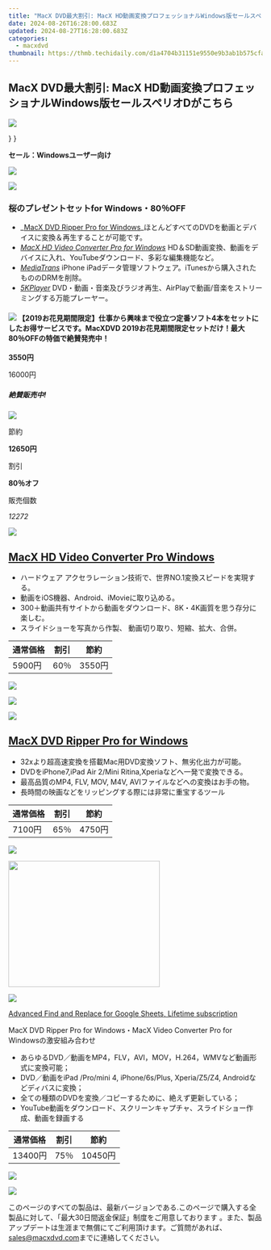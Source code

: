 ```yaml
---
title: "MacX DVD最大割引: MacX HD動画変換プロフェッショナルWindows版セールスペリオDがこちら"
date: 2024-08-26T16:28:00.683Z
updated: 2024-08-27T16:28:00.683Z
categories:
  - macxdvd
thumbnail: https://thmb.techidaily.com/d1a4704b31151e9550e9b3ab1b575cfa25b0e8f640c5b81b3310074251149c70.jpg
---
```


## MacX DVD最大割引: MacX HD動画変換プロフェッショナルWindows版セールスペリオDがこちら

[![](https://www.macxdvd.com/special-offer/../image/logo.png)](https://tools.techidaily.com/macxdvd/products/)

} }

**セール：Windowsユーザー向け**

![](https://www.macxdvd.com/special-offer/image-style/spring2016-jp/win.png) 

![](https://www.macxdvd.com/special-offer/image-style/2018-sakura/pack-80-win.png) 

### 桜のプレゼントセットfor Windows・80％OFF

* _[MacX DVD Ripper Pro for Windows](https://tools.techidaily.com/macxdvd/products/)_ほとんどすべてのDVDを動画とデバイスに変換＆再生することが可能です。
* _[MacX HD Video Converter Pro for Windows](https://tools.techidaily.com/macxdvd/products/)_ HD＆SD動画変換、動画をデバイスに入れ、YouTubeダウンロード、多彩な編集機能など。
* _[MediaTrans](https://tools.techidaily.com/winxdvd/products/)_ iPhone iPadデータ管理ソフトウェア。iTunesから購入されたもののDRMを削除。
* _[5KPlayer](https://tools.techidaily.com/5kplayer/products/)_ DVD・動画・音楽及びラジオ再生、AirPlayで動画/音楽をストリーミングする万能プレーヤー。

#### ![](https://www.macxdvd.com/special-offer/image-style/spring2016-jp/icon.png) 【2019お花見期間限定】仕事から興味まで役立つ定番ソフト4本をセットにしたお得サービスです。MacXDVD 2019お花見期間限定セットだけ！最大80％OFFの特価で絶賛発売中！

**3550円** 

16000円

##### 絶賛販売中!

[![](https://www.macxdvd.com/special-offer/image-style/2019-sakura/t_buy.png)](https://secure.avangate.com/order/checkout.php?PRODS=4688063&QTY=1&CART=1&SHORT%5FFORM=1&COUPON=MACXPromotokkapack) 

節約

**12650円** 

割引

**80％オフ** 

販売個数

_12272_ 



![](https://www.macxdvd.com/special-offer/image-style/2019-sakura/vcp-60-win.png)

## [MacX HD Video Converter Pro Windows](https://tools.techidaily.com/macxdvd/products/)

* ハードウェア アクセラレーション技術で、世界NO.1変換スピードを実現する。
* 動画をiOS機器、Android、iMovieに取り込める。
* 300＋動画共有サイトから動画をダウンロード、8K・4K画質を思う存分に楽しむ。
* スライドショーを写真から作製、 動画切り取り、短縮、拡大、合併。

| 通常価格  | 割引  | 節約    |
| ----- | --- | ----- |
| 5900円 | 60％ | 3550円 |

[![](https://www.macxdvd.com/special-offer/image-style/2019-sakura/2350.png)](https://secure.avangate.com/order/checkout.php?PRODS=4650071&QTY=1&CART=1&SHORT%5FFORM=1&COUPON=MACXVCP195OFFER)

![](https://www.macxdvd.com/special-offer/image-style/2019-sakura/drp-65-win.png)

<!-- affiliate ads begin -->
<a href="https://shop.systoolsgroup.com/affiliate.php?ACCOUNT=SYSTOOBY&AFFILIATE=108875&PATH=https%3A%2F%2Fwww.systoolsgroup.com%3FAFFILIATE%3D108875%26RESOURCE%3DSysTools%2BSQL%2BRecovery"><img src="https://www.systoolsgroup.com/box/sql-recovery.png" border="0"></a>
<!-- affiliate ads end -->
## [MacX DVD Ripper Pro for Windows](https://tools.techidaily.com/macxdvd/products/)

* 32xより超高速変換を搭載Mac用DVD変換ソフト、無劣化出力が可能。
* DVDをiPhone7,iPad Air 2/Mini Ritina,Xperiaなどへ一発で変換できる。
* 最高品質のMP4, FLV, MOV, M4V, AVIファイルなどへの変換はお手の物。
* 長時間の映画などをリッピングする際には非常に重宝するツール

| 通常価格  | 割引  | 節約    |
| ----- | --- | ----- |
| 7100円 | 65％ | 4750円 |

[![](https://www.macxdvd.com/special-offer/image-style/2019-sakura/2350.png)](https://secure.avangate.com/order/checkout.php?PRODS=4690857&QTY=1&CART=1&SHORT%5FFORM=1&COUPON=MACXDRP195OFFER)

<!-- affiliate ads begin -->
<a href="https://united.elfm.net/c/5597632/748964/4704" target="_top" id="748964"><img src="//a.impactradius-go.com/display-ad/4704-748964" border="0" alt="" width="300" height="250"/></a><img height="0" width="0" src="https://united.elfm.net/i/5597632/748964/4704" style="position:absolute;visibility:hidden;" border="0" />
<!-- affiliate ads end -->


![](https://www.macxdvd.com/special-offer/image-style/2019-sakura/pro-pck-75-win.png)

<!-- affiliate ads begin -->
<a href="https://secure.2checkout.com/order/checkout.php?PRODS=4729642&QTY=1&AFFILIATE=108875&CART=1">Advanced Find and Replace for Google Sheets, Lifetime subscription</a>
<!-- affiliate ads end -->
MacX DVD Ripper Pro for Windows・MacX Video Converter Pro for Windowsの激安組み合わせ

* あらゆるDVD／動画をMP4，FLV，AVI，MOV，H.264，WMVなど動画形式に変換可能；
* DVD／動画をiPad /Pro/mini 4, iPhone/6s/Plus, Xperia/Z5/Z4, Androidなどディバスに変換；
* 全ての種類のDVDを変換／コピーするために、絶えず更新している；
* YouTube動画をダウンロード、スクリーンキャプチャ、スライドショー作成、動画を録画する

| 通常価格   | 割引  | 節約     |
| ------ | --- | ------ |
| 13400円 | 75％ | 10450円 |

[![](https://www.macxdvd.com/special-offer/image-style/2019-sakura/2950.png)](https://secure.avangate.com/order/checkout.php?PRODS=4650102&QTY=1&CART=1&SHORT%5FFORM=1&COUPON=MACXPACK295OFFER)

<!-- affiliate ads begin -->
<a href="https://secure.2checkout.com/order/checkout.php?PRODS=19080710&QTY=1&AFFILIATE=108875&CART=1"><img src="https://smart-seo-tool.com/images/SmartSEOAuditorBox.png" border="0"></a>
<!-- affiliate ads end -->


このページのすべての製品は、最新バージョンである.このページで購入する全製品に対して、「最大30日間返金保証」制度をご用意しております 。また、製品アップデートは生涯まで無償にてご利用頂けます。ご質問があれば、[sales@macxdvd.com](https://tools.techidaily.com/macxdvd/products/)までに連絡してください。

<ins class="adsbygoogle"
     style="display:block"
     data-ad-format="autorelaxed"
     data-ad-client="ca-pub-7571918770474297"
     data-ad-slot="1223367746"></ins>



<ins class="adsbygoogle"
     style="display:block"
     data-ad-client="ca-pub-7571918770474297"
     data-ad-slot="8358498916"
     data-ad-format="auto"
     data-full-width-responsive="true"></ins>


